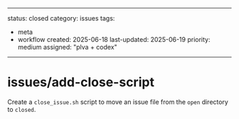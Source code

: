 ---
status: closed
category: issues
tags:
  - meta
  - workflow
created: 2025-06-18
last-updated: 2025-06-19
priority: medium
assigned: "plva + codex"
------------------------

# issues/add-close-script

Create a `close_issue.sh` script to move an issue file from the `open` directory to `closed`.

